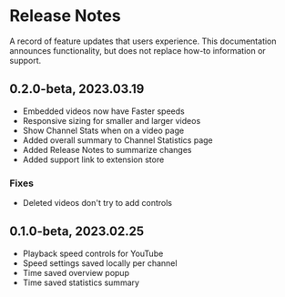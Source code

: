 # Release Notes
A record of feature updates that users experience. This documentation announces functionality, but does not replace how-to information or support.

## 0.2.0-beta, 2023.03.19
- Embedded videos now have Faster speeds
- Responsive sizing for smaller and larger videos
- Show Channel Stats when on a video page
- Added overall summary to Channel Statistics page
- Added Release Notes to summarize changes
- Added support link to extension store

### Fixes
- Deleted videos don't try to add controls

## 0.1.0-beta, 2023.02.25
- Playback speed controls for YouTube
- Speed settings saved locally per channel
- Time saved overview popup
- Time saved statistics summary
